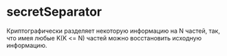secretSeparator
======

Криптографически разделяет некоторую информацию на N частей, так, что имея любые K(K <= N) частей можно восстановить исходную информацию.
